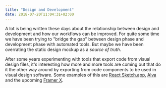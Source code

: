 ```yaml
---
title: "Design and Development"
date: 2018-07-20T11:04:31+02:00
---
```


A lot is being written these days about the relationship between design and development and how our workflows can be improved. For quite some time we have been trying to "bridge the gap" between design phase and development phase with automated tools. But maybe we have been overrating the static design mockup as a _source of truth_.

After some years experimenting with tools that export code from visual design files, it's interesting how more and more tools are coming out that do it the other way around by exporting from code components to be used in visual design software. Some examples of this are [React Sketch.app](http://airbnb.io/react-sketchapp/), [Alva](https://meetalva.io/) and the upcoming [Framer X](https://framer.com/announcement/).
